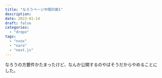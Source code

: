 ```yaml
---
title: "なろうページ中間計画1"
description:
date: 2023-01-14
draft: false
categories:
  - "drepo"
tags:
  - "nvox"
  - "naro"
  - "next.js"
---
```


なろうの方要件かたまったけど、なんか公開するのやばそうだからやめることにした。
